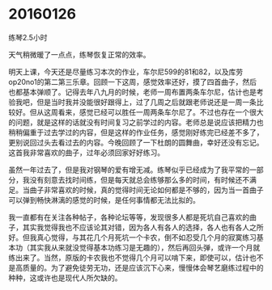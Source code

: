 # 20160126

练琴2.5小时

天气稍微暖了一点点，练琴恢复正常的效率。

明天上课，今天还是尽量练习本次的作业，车尔尼599的81和82，以及库劳op20no1的第二第三乐章。回顾一下这周，感觉效率还好，摸了四首曲子，然后也都基本弹顺了。记得去年八九月的时候，老师一周布置两条车尔尼，估计也是考验我吧，但是当时我并没能很好跟得上，过了几周之后就跟老师说还是一周一条比较好。但从这周看来，感觉已经可以胜任一周两条车尔尼了。不过也存在一个很大的问题，就是这样的话就没有时间复习之前学过的内容。老师总是说应该把精力也稍稍偏重于过去学过的内容，但是这样的作业任务，感觉刚好练完已经差不多了，更别说回过头去看过去的内容。今晚回顾了一下杜朗的圆舞曲，幸好还没有忘记。这首我非常喜欢的曲子，过年必须回家好好练习。

虽然一年过去了，但是我对钢琴的爱有增无减。练琴似乎已经成为了我平常的一部分，我没有刻意去找时间练，但是每天就总会练够那么多的时间，有时候还不满足。当曲子非常喜欢的时候，真的觉得时间无论如何都是不够的，因为当一首曲子可以弹到畅快淋漓的感觉的时候，是任何事情都无法比拟的。

我一直都有在关注各种帖子，各种论坛等等，发现很多人都是死坑自己喜欢的曲子，其实我觉得我也不应该论其对错，因为各人有各人的选择，各人也有各人之所好。但我真心觉得，与其花几个月死坑一个卡农，倒不如忍受几个月的寂寞练习基本功（其实我从来就没觉得基本功练习是无趣的），然后再回头弹，或许一个月就练出来了。当然，原版的卡农我也不觉得几个月可以啃下来，即使可以，估计也不是高质量的。为了避免徒劳无功，还是应该沉下心来，慢慢体会琴艺磨练过程中的种种，这或许也是现代人所欠缺的。